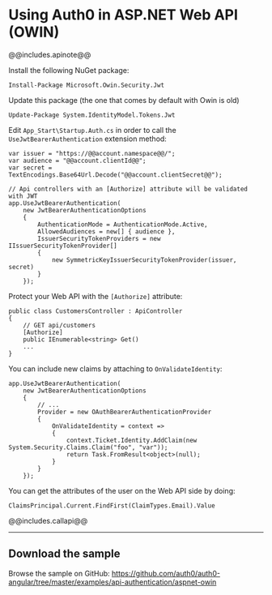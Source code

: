 # Using Auth0 in ASP.NET Web API (OWIN)

@@includes.apinote@@

Install the following NuGet package:

    Install-Package Microsoft.Owin.Security.Jwt

Update this package (the one that comes by default with Owin is old)

    Update-Package System.IdentityModel.Tokens.Jwt

Edit `App_Start\Startup.Auth.cs` in order to call the `UseJwtBearerAuthentication` extension method:

    var issuer = "https://@@account.namespace@@/";
    var audience = "@@account.clientId@@";
    var secret = TextEncodings.Base64Url.Decode("@@account.clientSecret@@");

    // Api controllers with an [Authorize] attribute will be validated with JWT
    app.UseJwtBearerAuthentication(
        new JwtBearerAuthenticationOptions
        {
            AuthenticationMode = AuthenticationMode.Active,
            AllowedAudiences = new[] { audience },
            IssuerSecurityTokenProviders = new IIssuerSecurityTokenProvider[]
            {
                new SymmetricKeyIssuerSecurityTokenProvider(issuer, secret)
            }
        });

Protect your Web API with the `[Authorize]` attribute:

    public class CustomersController : ApiController
    {
        // GET api/customers
        [Authorize]
        public IEnumerable<string> Get()
        ...
    }

You can include new claims by attaching to `OnValidateIdentity`:

    app.UseJwtBearerAuthentication(
        new JwtBearerAuthenticationOptions
        {
            // ...
            Provider = new OAuthBearerAuthenticationProvider
            { 
                OnValidateIdentity = context =>
                {
                    context.Ticket.Identity.AddClaim(new System.Security.Claims.Claim("foo", "var"));
                    return Task.FromResult<object>(null);
                }
            }
        });

You can get the attributes of the user on the Web API side by doing:

    ClaimsPrincipal.Current.FindFirst(ClaimTypes.Email).Value

@@includes.callapi@@

---

## Download the sample

Browse the sample on GitHub: <https://github.com/auth0/auth0-angular/tree/master/examples/api-authentication/aspnet-owin>
